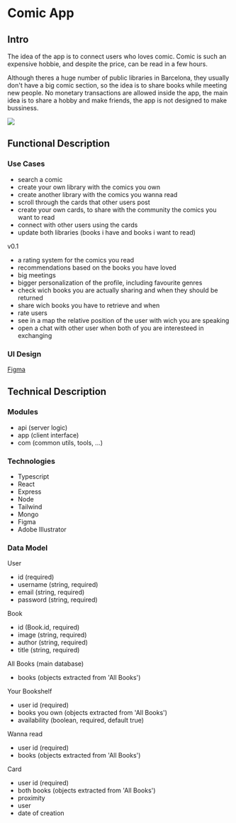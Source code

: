 # Comic App

## Intro

The idea of the app is to connect users who loves comic. Comic is such an expensive hobbie, and despite the price, can be read in a few hours. 

Although theres a huge number of public libraries in Barcelona, they usually don't have a big comic section, so the idea is to share books while meeting new people. No monetary transactions are allowed inside the app, the main idea is to share a hobby and make friends, the app is not designed to make bussiness.

![](https://media.giphy.com/media/v1.Y2lkPTc5MGI3NjExbHV6ZTFvYWhkb2loZjhidXZ4ejRzeWR2em5weWlsYmk3OW4xNWNuaCZlcD12MV9naWZzX3NlYXJjaCZjdD1n/5SMSlLBkJk2eA/giphy.gif)

## Functional Description

### Use Cases

- search a comic
- create your own library with the comics you own
- create another library with the comics you wanna read
- scroll through the cards that other users post
- create your own cards, to share with the community the comics you want to read
- connect with other users using the cards
- update both libraries (books i have and books i want to read)

v0.1

- a rating system for the comics you read
- recommendations based on the books you have loved
- big meetings 
- bigger personalization of the profile, including favourite genres
- check wich books you are actually sharing and when they should be returned
- share wich books you have to retrieve and when
- rate users
- see in a map the relative position of the user with wich you are speaking
- open a chat with other user when both of you are interesteed in exchanging

### UI Design

[Figma]()

## Technical Description

### Modules

- api (server logic)
- app (client interface)
- com (common utils, tools, ...)

### Technologies 

- Typescript
- React
- Express
- Node
- Tailwind
- Mongo
- Figma
- Adobe Illustrator

### Data Model

User
- id (required)
- username (string, required)
- email (string, required)
- password (string, required)

Book
- id (Book.id, required)
- image (string, required)
- author (string, required)
- title (string, required)

All Books (main database)
- books (objects extracted from 'All Books')

Your Bookshelf
- user id (required)
- books you own (objects extracted from 'All Books')
- availability (boolean, required, default true)

Wanna read
- user id (required)
- books (objects extracted from 'All Books')

Card 
- user id (required)
- both books (objects extracted from 'All Books')
- proximity
- user
- date of creation
